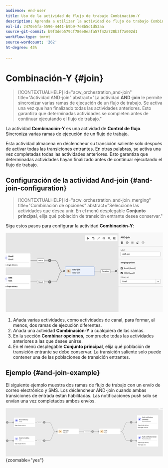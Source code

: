 ```yaml
---
audience: end-user
title: Uso de la actividad de flujo de trabajo Combinación-Y
description: Aprenda a utilizar la actividad de flujo de trabajo Combinación-Y
exl-id: 2470e5fa-5596-4441-b9b9-7e8b5d1d53aa
source-git-commit: b9f3deb579cf786e0eafa57f42a728b3f7a002d1
workflow-type: tm+mt
source-wordcount: '262'
ht-degree: 45%

---
```


# Combinación-Y {#join}

>[!CONTEXTUALHELP]
>id="acw_orchestration_and-join"
>title="Actividad AND-join"
>abstract="La actividad **AND-join** le permite sincronizar varias ramas de ejecución de un flujo de trabajo. Se activa una vez que han finalizado todas las actividades anteriores. Esto garantiza que determinadas actividades se completen antes de continuar ejecutando el flujo de trabajo."

La actividad **Combinación-Y** es una actividad de **Control de flujo**. Sincroniza varias ramas de ejecución de un flujo de trabajo.

Esta actividad almacena en déclencheur su transición saliente solo después de activar todas las transiciones entrantes. En otras palabras, se activa una vez completadas todas las actividades anteriores. Esto garantiza que determinadas actividades hayan finalizado antes de continuar ejecutando el flujo de trabajo.

## Configuración de la actividad And-join {#and-join-configuration}

>[!CONTEXTUALHELP]
>id="acw_orchestration_and-join_merging"
>title="Combinación de opciones"
>abstract="Seleccione las actividades que desea unir. En el menú desplegable **Conjunto principal**, elija qué población de transición entrante desea conservar."

Siga estos pasos para configurar la actividad **Combinación-Y**:

![Captura de pantalla que muestra la interfaz de configuración para la actividad AND-join.](../assets/workflow-andjoin.png)

1. Añada varias actividades, como actividades de canal, para formar, al menos, dos ramas de ejecución diferentes.
1. Añada una actividad **Combinación-Y** a cualquiera de las ramas.
1. En la sección **Combinar opciones**, compruebe todas las actividades anteriores a las que desee unirse.
1. En el menú desplegable **Conjunto principal**, elija qué población de transición entrante se debe conservar. La transición saliente solo puede contener una de las poblaciones de transición entrantes.

## Ejemplo {#and-join-example}

El siguiente ejemplo muestra dos ramas de flujo de trabajo con un envío de correo electrónico y SMS. Los déclencheur AND-join cuando ambas transiciones de entrada están habilitadas. Las notificaciones push solo se envían una vez completados ambos envíos.

![Ejemplo de un flujo de trabajo con dos ramas, que muestra el envío de correo electrónico y SMS seguido de notificaciones push.](../assets/workflow-andjoin-example.png){zoomable="yes"}